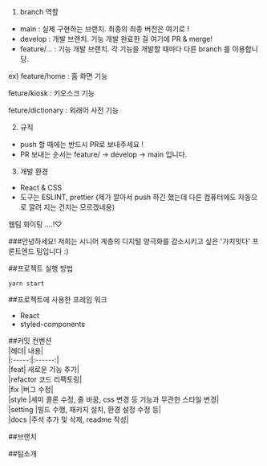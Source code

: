 1. branch 역할
- main : 실제 구현하는 브랜치. 최종의 최종 버전은 여기로 !
- develop : 개발 브랜치. 기능 개발 완료한 걸 여기에 PR & merge!
- feature/... : 기능 개발 브랜치. 각 기능을 개발할 때마다 다른 branch 를 이용합니당.

ex) 
feature/home : 홈 화면 기능

feture/kiosk : 키오스크 기능

feture/dictionary : 외래어 사전 기능
    
2. 규칙
- push 할 때에는 반드시 PR로 보내주세요 !
- PR 보내는 순서는 feature/ -> develop -> main 입니다. 

3. 개발 환경
- React & CSS
- 도구는 ESLINT, prettier (제가 깔아서 push 하긴 했는데 다른 컴퓨터에도 자동으로 깔려 지는 건지는 모르겠네용)

웹팀 화이팅 ....!♡

###안녕하세요! 저희는 시니어 계층의 디지털 양극화를 감소시키고 싶은 '가치잇다' 프론트엔드 팀입니다 :)  

##프로젝트 실행 방법  
```
yarn start
```   

##프로젝트에 사용한 프레임 워크   
- React   
- styled-components   
   
##커밋 컨벤션   
|헤더| 내용|   
|:-----:|:------:|   
|feat| 새로운 기능 추가|   
|refactor 코드 리팩토링|   
|fix |버그 수정|   
|style |세미 콜론 수정, 줄 바꿈, css 변경 등 기능과 무관한 스타일 변경|   
|setting |빌드 수행, 패키지 설치, 환경 설정 수정 등|   
|docs |주석 추가 및 삭제, readme 작성|   

##브랜치   

##팀소개

